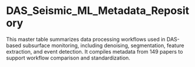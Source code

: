 # DAS_Seismic_ML_Metadata_Repository
This master table summarizes data processing workflows used in DAS-based subsurface monitoring, including denoising, segmentation, feature extraction, and event detection. It compiles metadata from 149 papers to support workflow comparison and standardization.
